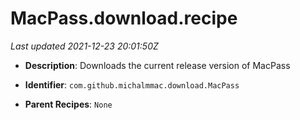 # MacPass.download.recipe

_Last updated 2021-12-23 20:01:50Z_

- **Description**: Downloads the current release version of MacPass

- **Identifier**: `com.github.michalmmac.download.MacPass`

- **Parent Recipes**: `None`
